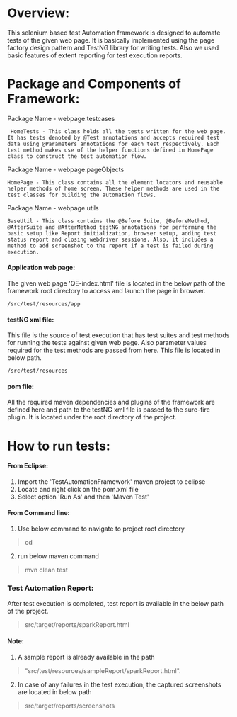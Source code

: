 
# Overview:

This selenium based test Automation framework is designed to automate tests of the given web page. It is basically implemented using the page factory design pattern and TestNG library for writing tests. Also we used basic features of extent reporting for test execution reports.


# Package and Components of Framework:

Package Name - webpage.testcases

     HomeTests - This class holds all the tests written for the web page. It has tests denoted by @Test annotations and accepts required test data using @Parameters annotations for each test respectively. Each test method makes use of the helper functions defined in HomePage class to construct the test automation flow.

Package Name - webpage.pageObjects

    HomePage - This class contains all the element locators and reusable helper methods of home screen. These helper methods are used in the test classes for building the automation flows.

Package Name - webpage.utils

    BaseUtil - This class contains the @Before Suite, @BeforeMethod, @AfterSuite and @AfterMethod testNG annotations for performing the basic setup like Report initialization, browser setup, adding test status report and closing webdriver sessions. Also, it includes a method to add screenshot to the report if a test is failed during execution.

#### Application web page:
The given web page 'QE-index.html' file  is located in the below path of the framework root directory to access and launch the page in browser.

    /src/test/resources/app

#### testNG xml file:
This file is the source of test execution that has test suites and test methods for running the tests against given web page. Also parameter values required for the test methods are passed from here. This file is located in below path.

    /src/test/resources

#### pom file:
All the required maven dependencies and plugins of the framework are defined here and path to the testNG xml file is passed to the sure-fire plugin. It is located under the root directory of the project.

# How to run tests:

#### From Eclipse:
1. Import the 'TestAutomationFramework'  maven project to eclipse
2. Locate and right click on the pom.xml file
3. Select option 'Run As' and then 'Maven Test'

#### From Command line:
1. Use below command to navigate to project root directory
> cd <absolute-path-of-project-root-directory>

2. run below maven command
> mvn clean test

### Test Automation Report:
After test execution is completed, test report is available in the below path of the project. 
> src/target/reports/sparkReport.html

#### Note:
1. A sample report is already available in the path
>"src/test/resources/sampleReport/sparkReport.html".
2. In case of any failures in the test execution, the captured screenshots are located in below path

> src/target/reports/screenshots